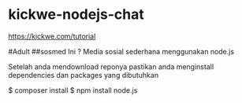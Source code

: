 # kickwe-nodejs-chat
https://kickwe.com/tutorial

#Adult
##sosmed
Ini ?
Media sosial sederhana menggunakan node.js

Setelah anda mendownload reponya pastikan anda menginstall dependencies dan packages yang dibutuhkan

$ composer install
$ npm install node.js 
